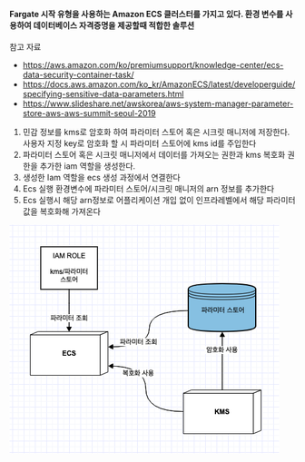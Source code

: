 #### Fargate 시작 유형을 사용하는 Amazon ECS 클러스터를 가지고 있다. 환경 변수를 사용하여 데이터베이스 자격증명을 제공할때 적합한 솔루션


참고 자료

- https://aws.amazon.com/ko/premiumsupport/knowledge-center/ecs-data-security-container-task/
- https://docs.aws.amazon.com/ko_kr/AmazonECS/latest/developerguide/specifying-sensitive-data-parameters.html
- https://www.slideshare.net/awskorea/aws-system-manager-parameter-store-aws-aws-summit-seoul-2019

1. 민감 정보를 kms로 암호화 하여 파라미터 스토어 혹은 시크릿 매니저에 저장한다. 사용자 지정 key로 암호화 할 시 파라미터 스토어에 kms id를 주입한다
2. 파라미터 스토어 혹은 시크릿 매니저에서 데이터를 가져오는 권한과 kms 복호화 권한을 추가한 iam 역할을 생성한다.
3. 생성한 Iam 역할을 ecs 생성 과정에서 연결한다
4. Ecs 실행 환경변수에 파라미터 스토어/시크릿 매니저의 arn 정보를 추가한다
5. Ecs 실행시 해당 arn정보로 어플리케이션 개입 없이 인프라레벨에서 해당 파라미터 값을 복호화해 가져온다





![스크린샷 2021-09-08 오전 1.04.58](./image/ecs_parameter_store.png)